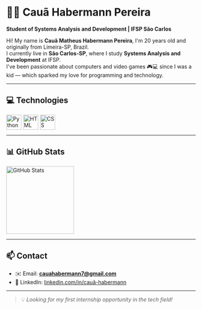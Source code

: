 # 👨‍💻 Cauã Habermann Pereira

**Student of Systems Analysis and Development | IFSP São Carlos**

Hi! My name is **Cauã Matheus Habermann Pereira**, I'm 20 years old and originally from Limeira-SP, Brazil.  
I currently live in **São Carlos-SP**, where I study **Systems Analysis and Development** at IFSP.  
I've been passionate about computers and video games 🎮💻 since I was a kid — which sparked my love for programming and technology.

---

## 💻 Technologies 

<div style="display: flex; gap: 5px;">
  <img alt="Python" title="Python" width="40px" src="https://cdn.jsdelivr.net/gh/devicons/devicon/icons/python/python-original.svg"/>
  <img alt="HTML" title="HTML" width="40px" src="https://cdn.jsdelivr.net/gh/devicons/devicon/icons/html5/html5-original.svg"/>
  <img alt="CSS" title="CSS" width="40px" src="https://cdn.jsdelivr.net/gh/devicons/devicon/icons/css3/css3-original.svg"/>
</div>

---

## 📊 GitHub Stats

<img alt="GitHub Stats" height="180em" src="https://github-readme-stats.vercel.app/api?username=babermann&show_icons=true&theme=tokyonight&locale=en" />

---

## 📫 Contact

- ✉️ Email: **cauahabermann7@gmail.com**  
- 🔗 LinkedIn: [linkedin.com/in/cauã-habermann](https://www.linkedin.com/in/cauã-habermann/)

---

> 💡 *Looking for my first internship opportunity in the tech field!*

  
